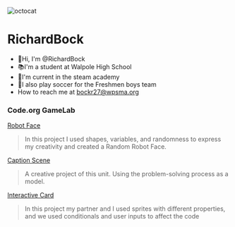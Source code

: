 ![octocat](https://github.com/RichardBock/RichardB/assets/146837420/d7fa411d-bf76-463f-81e6-040bb4fd80c9)
# RichardBock
- 👋Hi, I'm @RichardBock
- 📚I'm a student at Walpole High School
- 🔧I'm current in the steam academy
- 👟I also play soccer for the Freshmen boys team
- How to reach me at bockr27@wpsma.org

### Code.org GameLab
[Robot Face](https://RichardBock.github.io/RobotFace/)
> In this project I used shapes, variables, and randomness to express my creativity and created a Random Robot Face.

 [Caption Scene](https://studio.code.org/projects/gamelab/UCoNqMH44s7EvHvrgHZhANAUE9TRbf-QycO1poYFNfA)
 >  A creative project of this unit. Using the problem-solving process as a model.

[Interactive Card](https://studio.code.org/projects/gamelab/SEYCe_W5Sz4vmzzjPWfOQEHKqiTSrVTnQcVI22KzfOI)
 >  In this project my partner and I used sprites with different properties, and we used conditionals and user inputs to affect the code

